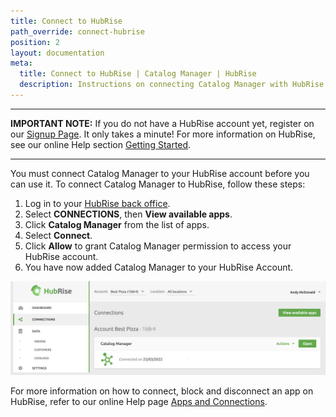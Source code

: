 ```yaml
---
title: Connect to HubRise
path_override: connect-hubrise
position: 2
layout: documentation
meta:
  title: Connect to HubRise | Catalog Manager | HubRise
  description: Instructions on connecting Catalog Manager with HubRise to synchronise catalogs from your EPOS and other systems.
---
```


---

**IMPORTANT NOTE:** If you do not have a HubRise account yet, register on our [Signup Page](https://manager.hubrise.com/signup). It only takes a minute!
For more information on HubRise, see our online Help section [Getting Started](/docs/get-started).

---

You must connect Catalog Manager to your HubRise account before you can use it. To connect Catalog Manager to HubRise, follow these steps:

1. Log in to your [HubRise back office](https://manager.hubrise.com). 
1. Select **CONNECTIONS**, then **View available apps**.
1. Click **Catalog Manager** from the list of apps.
1. Select **Connect**.
1. Click **Allow** to grant Catalog Manager permission to access your HubRise account.
1. You have now added Catalog Manager to your HubRise Account.

![Catalog Manager Block](./images/008-2x-connections.png)

For more information on how to connect, block and disconnect an app on HubRise, refer to our online Help page [Apps and Connections](/docs/connections).
